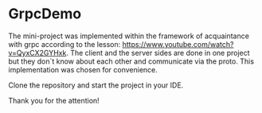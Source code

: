 # GrpcDemo

The mini-project was implemented within the framework of acquaintance with grpc according to the lesson: https://www.youtube.com/watch?v=QyxCX2GYHxk. The client and the server sides are done in one project but they don`t know about each other and communicate via the proto. This implementation was chosen for convenience.

Clone the repository and start the project in your IDE.

Thank you for the attention!
